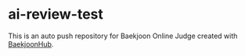 # ai-review-test
This is an auto push repository for Baekjoon Online Judge created with [BaekjoonHub](https://github.com/BaekjoonHub/BaekjoonHub).
